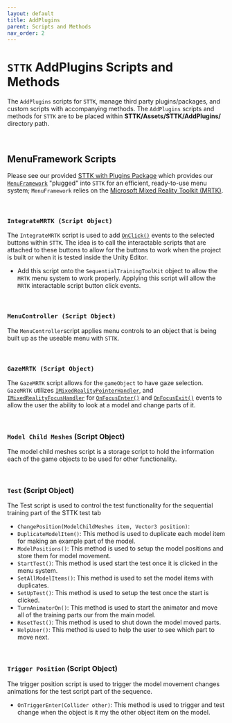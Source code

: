 ```yaml
---
layout: default
title: AddPlugins
parent: Scripts and Methods
nav_order: 2
---
```


# `STTK` AddPlugins Scripts and Methods
The `AddPlugins` scripts for `STTK`, manage third party plugins/packages, and custom scripts with accompanying methods.  The `AddPlugins` scripts and methods for `STTK` are to be placed within **STTK/Assets/STTK/AddPlugins/** directory path.  

<br>


## MenuFramework Scripts
Please see our provided [STTK with Plugins Package](https://github.com/sandialabs/STTK/blob/STTK-V1-with-Plugins/STTK_V1_with_Plugins.unitypackage) which provides our [`MenuFramework`](https://github.com/sandialabs/MenuFramework) "plugged" into `STTK` for an efficient, ready-to-use menu system; `MenuFramework` relies on the [Microsoft Mixed Reality Toolkit (MRTK)](https://docs.microsoft.com/en-us/windows/mixed-reality/mrtk-unity/?view=mrtkunity-2021-05). 

<br>


### `IntegrateMRTK (Script Object)`
The `IntegrateMRTK` script is used to add [`OnClick()`](https://docs.unity3d.com/530/Documentation/ScriptReference/UI.Button-onClick.html) events to the selected buttons within `STTK`. The idea is to call the interactable scripts that are attached to these buttons to allow for the buttons to work when the project is built or when it is tested inside the Unity Editor.
  - Add this script onto the `SequentialTrainingToolKit` object to allow the `MRTK` menu system to work properly. Applying this script will allow the `MRTK` interactable script button click events.

<br>


### `MenuController (Script Object)`
The `MenuController`script applies menu controls to an object that is being built up as the useable menu with `STTK`.

<br>

### `GazeMRTK (Script Object)`
The `GazeMRTK` script allows for the `gameObject` to have gaze selection. `GazeMRTK` utilizes
[`IMixedRealityPointerHandler`](https://docs.microsoft.com/en-us/dotnet/api/microsoft.mixedreality.toolkit.input.imixedrealitypointerhandler?view=mixed-reality-toolkit-unity-2020-dotnet-2.7.0), and [`IMixedRealityFocusHandler`](https://docs.microsoft.com/en-us/dotnet/api/microsoft.mixedreality.toolkit.input.imixedrealityfocushandler?view=mixed-reality-toolkit-unity-2020-dotnet-2.7.0) for [`OnFocusEnter()`](https://docs.microsoft.com/en-us/dotnet/api/microsoft.mixedreality.toolkit.input.imixedrealityfocushandler.onfocusenter?view=mixed-reality-toolkit-unity-2020-dotnet-2.7.0) and [`OnFocusExit()`](https://docs.microsoft.com/en-us/dotnet/api/microsoft.mixedreality.toolkit.input.imixedrealityfocushandler.onfocusexit?view=mixed-reality-toolkit-unity-2020-dotnet-2.7.0#microsoft-mixedreality-toolkit-input-imixedrealityfocushandler-onfocusexit(microsoft-mixedreality-toolkit-input-focuseventdata)) events to allow the user the ability to look at a model and change parts of it.

<br>

### `Model Child Meshes` (Script Object)
The model child meshes script is a storage script to hold the information each of the game objects to be used for other functionality.

<br>

### `Test` (Script Object)
The Test script is used to control the test functionality for the sequential training part of the STTK test tab
  - `ChangePosition(ModelChildMeshes item, Vector3 position)`:
  - `DuplicateModelItem()`: This method is used to duplicate each model item for making an example part of the model.
  - `ModelPositions()`: This method is used to setup the model positions and store them for model movement.
  - `StartTest()`: This method is used start the test once it is clicked in the menu system.
  - `SetAllModelItems()`: This method is used to set the model items with duplicates.
  - `SetUpTest()`: This method is used to setup the test once the start is clicked.
  - `TurnAnimatorOn()`: This method is used to start the animator and move all of the training parts our from the main model.
  - `ResetTest()`: This method is used to shut down the model moved parts.
  - `HelpUser()`: This method is used to help the user to see which part to move next.

<br>

### `Trigger Position` (Script Object)
The trigger position script is used to trigger the model movement changes animations for the test script part of the sequence.
  - `OnTriggerEnter(Collider other)`: This method is used to trigger and test change when the object is it my the other object item on the model.